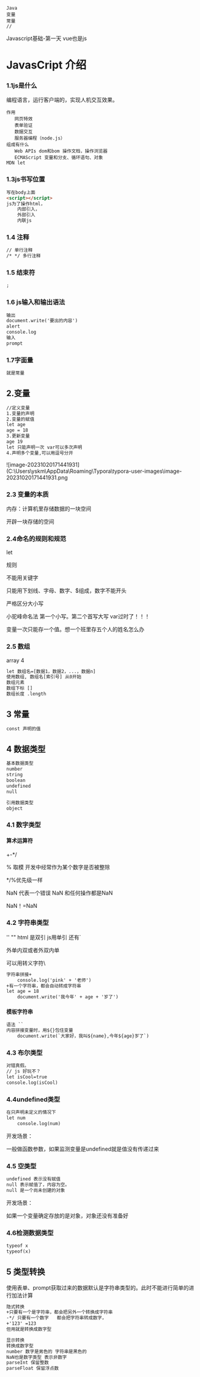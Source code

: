 ```javas
Java
变量
常量
//
```

Javascript基础-第一天 vue也是js

# JavasCript 介绍

### 1.1js是什么

编程语言，运行客户端的，实现人机交互效果。

```hmtl
作用  
​	网页特效
​	表单验证
​	数据交互
​   服务器编程（node.js）
组成有什么
​   Web APIs dom和bom 操作文档，操作浏览器 
​   ECMAScript 变量和分支、循环语句、对象
MDN let
```
### 1.3js书写位置
```html
写在body上面 
<script></script>
js为了操作html，
	内部引入，
    外部引入
    内联js
```

### 1.4 注释
```html
// 单行注释  
/* */ 多行注释
```
### 1.5 结束符
```html
;
```
### 1.6 js输入和输出语法

```html
输出
document.write('要出的内容')
alert
console.log
输入
prompt
```

### 1.7字面量
```html
就是常量
```
## 2.变量

```html
//定义变量
1.变量的声明
2.变量的赋值
let age
age = 18
3.更新变量
age 19
let 只能声明一次 var可以多次声明
4.声明多个变量,可以用逗号分开

```

![image-20231020171441931](C:\Users\yskm\AppData\Roaming\Typora\typora-user-images\image-20231020171441931.png

### 2.3 变量的本质

内存：计算机里存储数据的一块空间

开辟一块存储的空间

### 2.4命名的规则和规范

let

规则

不能用关键字

只能用下划线、字母、数字、$组成，数字不能开头

严格区分大小写

小驼峰命名法 第一个小写。第二个首写大写 var过时了！！！

变量一次只能存一个值。想一个班里存五个人的姓名怎么办

### 2.5 数组

array 4

```html
let 数组名=[数据1，数据2，...，数据n]
使用数组, 数组名[索引号] 从0开始
数组元素
数组下标 []
数组长度 .length

```

## 3 常量
```html
const 声明的值
```

## 4 数据类型
```html
基本数据类型
number
string
boolean
undefined
null

引用数据类型
object
```
### 4.1 数字类型

#### 算术运算符

+-*/ 

% 取模 开发中经常作为某个数字是否被整除 

*/%优先级一样

NaN 代表一个错误 NaN 和任何操作都是NaN

NaN！=NaN


### 4.2 字符串类型

'' ""  html 是双引 js用单引 还有`

外单内双或者外双内单

可以用转义字符\

```html
字符串拼接+
    console.log('pink' + '老师')
+有一个字符串，都会自动转成字符串
let age = 18
    document.write('我今年' + age + '岁了')


```

#### 模板字符串

```html
语法 ``
内容拼接变量时，用${}包住变量
    document.write(`大家好，我叫${name},今年${age}岁了`)

```

### 4.3 布尔类型

```html
对错真假。
// js 好玩不？
let isCool=true
console.log(isCool)
```

### 4.4undefined类型

```html
在只声明未定义的情况下
let num
    console.log(num)

```

开发场景：

一般做函数参数，如果监测变量是undefined就是值没有传递过来

### 4.5 空类型

```html
undefined 表示没有赋值
null 表示赋值了，内容为空。
null 是一个尚未创建的对象
```

开发场景：

如果一个变量确定存放的是对象，对象还没有准备好

### 4.6检测数据类型

```html
typeof x
typeof(x)
```

## 5 类型转换

使用表单、prompt获取过来的数据默认是字符串类型的。此时不能进行简单的进行加法计算

```html
隐式转换
+只要有一个是字符串，都会把另外一个转换成字符串
-*/ 只要有一个数字   都会把字符串转成数字，
+'123' =123
但用就是转换成数字型

显示转换
转换成数字型 
number 数字是男色的 字符串是黑色的
NaN也是数字类型 表示非数字
parseInt 保留整数
parseFloat 保留浮点数



```


